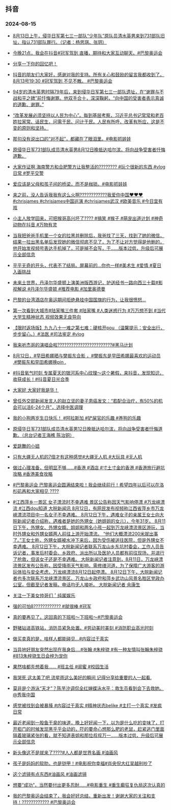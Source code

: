## 抖音 
### 2024-08-15

+ [8月13日上午，侵华日军第七三一部队“少年队”原队员清水英男来到731部队旧址，指认731部队罪行。（记者：杨思琪、张玥）](https://www.iesdouyin.com/share/video/7402425046725037366/?region=CN&mid=7402425029931158298&u_code=0&titleType=title&did=MS4wLjABAAAANwkJuWIRFOzg5uCpDRpMj4OX-QryoDgn-yYlXQnRwQQ&iid=MS4wLjABAAAANwkJuWIRFOzg5uCpDRpMj4OX-QryoDgn-yYlXQnRwQQ&with_sec_did=1&from_ssr=1)

+ [今晚21点，我会在抖音#冠军驾到 直播，期待和大家互动聊天。#巴黎奥运会](https://www.iesdouyin.com/share/video/7402494827654319414/?region=CN&mid=7402494793365867290&u_code=0&titleType=title&did=MS4wLjABAAAANwkJuWIRFOzg5uCpDRpMj4OX-QryoDgn-yYlXQnRwQQ&iid=MS4wLjABAAAANwkJuWIRFOzg5uCpDRpMj4OX-QryoDgn-yYlXQnRwQQ&with_sec_did=1&from_ssr=1)

+ [分享一下你的回忆吧！](https://www.iesdouyin.com/share/video/7402215406699580713/?region=CN&mid=7133668918639626251&u_code=0&titleType=title&did=MS4wLjABAAAANwkJuWIRFOzg5uCpDRpMj4OX-QryoDgn-yYlXQnRwQQ&iid=MS4wLjABAAAANwkJuWIRFOzg5uCpDRpMj4OX-QryoDgn-yYlXQnRwQQ&with_sec_did=1&from_ssr=1)

+ [抖音的朋友们大家好，感谢对我的支持。所有关心和鼓励的留言我都收到了。8月13号19:30 #冠军驾到 不见不散。 #巴黎奥运会](https://www.iesdouyin.com/share/video/7402477716156501298/?region=CN&mid=7402477716395887387&u_code=0&titleType=title&did=MS4wLjABAAAANwkJuWIRFOzg5uCpDRpMj4OX-QryoDgn-yYlXQnRwQQ&iid=MS4wLjABAAAANwkJuWIRFOzg5uCpDRpMj4OX-QryoDgn-yYlXQnRwQQ&with_sec_did=1&from_ssr=1)

+ [94岁的清水英男时隔79年后，来到侵华日军第七三一部队遗址，在“谢罪与不战和平之碑”前忏悔谢罪。他双手合十，深深鞠躬，“向中国的受害者表示真诚的道歉、谢罪。”](https://www.iesdouyin.com/share/video/7402478085699849487/?region=CN&mid=7402478198849669939&u_code=0&titleType=title&did=MS4wLjABAAAANwkJuWIRFOzg5uCpDRpMj4OX-QryoDgn-yYlXQnRwQQ&iid=MS4wLjABAAAANwkJuWIRFOzg5uCpDRpMj4OX-QryoDgn-yYlXQnRwQQ&with_sec_did=1&from_ssr=1)

+ [“改革发展必须坚持以人民为中心”。每到基层考察，习近平总书记常常和老百姓拉家常、话民生，问需于民、问计于民。人民有所呼、改革有所应，这是不变的原则和坚持。](https://www.iesdouyin.com/share/video/7402423380571327782/?region=CN&mid=7402423365123721994&u_code=0&titleType=title&did=MS4wLjABAAAANwkJuWIRFOzg5uCpDRpMj4OX-QryoDgn-yYlXQnRwQQ&iid=MS4wLjABAAAANwkJuWIRFOzg5uCpDRpMj4OX-QryoDgn-yYlXQnRwQQ&with_sec_did=1&from_ssr=1)

+ [那句没有说出口的“对不起”，都藏在了眼泪里。#电影抓娃娃](https://www.iesdouyin.com/share/video/7402426532553166131/?region=CN&mid=7402426347907271443&u_code=0&titleType=title&did=MS4wLjABAAAANwkJuWIRFOzg5uCpDRpMj4OX-QryoDgn-yYlXQnRwQQ&iid=MS4wLjABAAAANwkJuWIRFOzg5uCpDRpMj4OX-QryoDgn-yYlXQnRwQQ&with_sec_did=1&from_ssr=1)

+ [原侵华日军731部队成员清水英男8月12日晚抵达哈尔滨，将向战争受害者忏悔道歉。](https://www.iesdouyin.com/share/video/7402279848053460233/?region=CN&mid=7402279852004395786&u_code=0&titleType=title&did=MS4wLjABAAAANwkJuWIRFOzg5uCpDRpMj4OX-QryoDgn-yYlXQnRwQQ&iid=MS4wLjABAAAANwkJuWIRFOzg5uCpDRpMj4OX-QryoDgn-yYlXQnRwQQ&with_sec_did=1&from_ssr=1)

+ [大家作证啊 海南警方和合肥警方让我整活的???????? #玩个很新的东西  #vlog日常 #罗平交警](https://www.iesdouyin.com/share/video/7402558537936801058/?region=CN&mid=7402558512762620681&u_code=0&titleType=title&did=MS4wLjABAAAANwkJuWIRFOzg5uCpDRpMj4OX-QryoDgn-yYlXQnRwQQ&iid=MS4wLjABAAAANwkJuWIRFOzg5uCpDRpMj4OX-QryoDgn-yYlXQnRwQQ&with_sec_did=1&from_ssr=1)

+ [爱应该是父母和孩子间的桥梁，而不是枷锁。#电影抓娃娃](https://www.iesdouyin.com/share/video/7402422417655663899/?region=CN&mid=7402422197307902739&u_code=0&titleType=title&did=MS4wLjABAAAANwkJuWIRFOzg5uCpDRpMj4OX-QryoDgn-yYlXQnRwQQ&iid=MS4wLjABAAAANwkJuWIRFOzg5uCpDRpMj4OX-QryoDgn-yYlXQnRwQQ&with_sec_did=1&from_ssr=1)

+ [来之前，没人告诉我我有这么火啊????????????我爱你中国❤️❤️❤️ #chrisjames #chrisjames中国巡演 #chrisjames武汉 #欧美音乐 #今日宜有戏](https://www.iesdouyin.com/share/video/7400649003475455258/?region=CN&mid=7400648792300653353&u_code=0&titleType=title&did=MS4wLjABAAAANwkJuWIRFOzg5uCpDRpMj4OX-QryoDgn-yYlXQnRwQQ&iid=MS4wLjABAAAANwkJuWIRFOzg5uCpDRpMj4OX-QryoDgn-yYlXQnRwQQ&with_sec_did=1&from_ssr=1)

+ [小主人放学回来，可把猴哥高兴坏了???? #搞笑 #猴子 #萌宠出道计划 #神奇动物在抖音 #万物有灵](https://www.iesdouyin.com/share/video/7402478295339502900/?region=CN&mid=7402478104406592292&u_code=0&titleType=title&did=MS4wLjABAAAANwkJuWIRFOzg5uCpDRpMj4OX-QryoDgn-yYlXQnRwQQ&iid=MS4wLjABAAAANwkJuWIRFOzg5uCpDRpMj4OX-QryoDgn-yYlXQnRwQQ&with_sec_did=1&from_ssr=1)

+ [当我把爸爸手机里一个女的拉黑并删除后，我爸找了三天，找到了她的微信，结果一拉出黑名单后发现她的微信彻底不见了，为了不让对方觉得是他删的，他开始发视频号表达手机掉了，可是掉不会写，于……版本过低，升级后可展示全部信息](https://www.iesdouyin.com/share/video/7401868238814006538/?region=CN&mid=7285268069843225404&u_code=0&titleType=title&did=MS4wLjABAAAANwkJuWIRFOzg5uCpDRpMj4OX-QryoDgn-yYlXQnRwQQ&iid=MS4wLjABAAAANwkJuWIRFOzg5uCpDRpMj4OX-QryoDgn-yYlXQnRwQQ&with_sec_did=1&from_ssr=1)

+ [平平无奇的开头，代表不了结局。屏幕前的…你也一样#美术生 #爱情  #夏日入画挑战](https://www.iesdouyin.com/share/video/7401953503213669682/?region=CN&mid=7401953434066537228&u_code=0&titleType=title&did=MS4wLjABAAAANwkJuWIRFOzg5uCpDRpMj4OX-QryoDgn-yYlXQnRwQQ&iid=MS4wLjABAAAANwkJuWIRFOzg5uCpDRpMj4OX-QryoDgn-yYlXQnRwQQ&with_sec_did=1&from_ssr=1)

+ [未来土世界，丹泽尔华盛顿上演美洲版西游记，护送经书一路向西三十载#影视解说 #丹泽尔华盛顿 #推荐电影 #加里奥德曼](https://www.iesdouyin.com/share/video/7402242659848359168/?region=CN&mid=7402242416490679076&u_code=0&titleType=title&did=MS4wLjABAAAANwkJuWIRFOzg5uCpDRpMj4OX-QryoDgn-yYlXQnRwQQ&iid=MS4wLjABAAAANwkJuWIRFOzg5uCpDRpMj4OX-QryoDgn-yYlXQnRwQQ&with_sec_did=1&from_ssr=1)

+ [巴黎的台湾酒店在奥运期间拒绝悬挂中国国旗的行为，让我很愤怒...](https://www.iesdouyin.com/share/video/7402467561247427875/?region=CN&mid=7402467574182710079&u_code=0&titleType=title&did=MS4wLjABAAAANwkJuWIRFOzg5uCpDRpMj4OX-QryoDgn-yYlXQnRwQQ&iid=MS4wLjABAAAANwkJuWIRFOzg5uCpDRpMj4OX-QryoDgn-yYlXQnRwQQ&with_sec_did=1&from_ssr=1)

+ [第一次看到大城市#陆家嘴三件套 #陆家嘴 #人类迷惑行为 #万万想不到 #当代大学生精神状态 视频效果无良导向](https://www.iesdouyin.com/share/video/7402194491781762343/?region=CN&mid=7402194428179385139&u_code=0&titleType=title&did=MS4wLjABAAAANwkJuWIRFOzg5uCpDRpMj4OX-QryoDgn-yYlXQnRwQQ&iid=MS4wLjABAAAANwkJuWIRFOzg5uCpDRpMj4OX-QryoDgn-yYlXQnRwQQ&with_sec_did=1&from_ssr=1)

+ [【限时返场版】九九八十一难之第七难：硬核开pou （温馨提示：安全出行，步步留心。）#法医 #司法鉴定 #vlog](https://www.iesdouyin.com/share/video/7402198865379675444/?region=CN&mid=7402198784295439116&u_code=0&titleType=title&did=MS4wLjABAAAANwkJuWIRFOzg5uCpDRpMj4OX-QryoDgn-yYlXQnRwQQ&iid=MS4wLjABAAAANwkJuWIRFOzg5uCpDRpMj4OX-QryoDgn-yYlXQnRwQQ&with_sec_did=1&from_ssr=1)

+ [我来听杰哥的演唱会啦????????????????????????#黑马计划](https://www.iesdouyin.com/share/video/7402241686459632930/?region=CN&mid=7402241361832889129&u_code=0&titleType=title&did=MS4wLjABAAAANwkJuWIRFOzg5uCpDRpMj4OX-QryoDgn-yYlXQnRwQQ&iid=MS4wLjABAAAANwkJuWIRFOzg5uCpDRpMj4OX-QryoDgn-yYlXQnRwQQ&with_sec_did=1&from_ssr=1)

+ [8月12日，#早田希娜晒与樊振东合影 ，#樊振东是早田希娜最喜欢的运动员 ,#樊振东和早田希娜换pin .](https://www.iesdouyin.com/share/video/7402268549609262336/?region=CN&mid=7402269413602315045&u_code=0&titleType=title&did=MS4wLjABAAAANwkJuWIRFOzg5uCpDRpMj4OX-QryoDgn-yYlXQnRwQQ&iid=MS4wLjABAAAANwkJuWIRFOzg5uCpDRpMj4OX-QryoDgn-yYlXQnRwQQ&with_sec_did=1&from_ssr=1)

+ [#抖音氧气时刻 专属夏天的银河系中心纹理～这个暑假，来抖音，发现知识，收获成长！#抖音夏日光合季](https://www.iesdouyin.com/share/video/7122774872215784717/?region=CN&mid=7122774908928641828&u_code=0&titleType=title&did=MS4wLjABAAAANwkJuWIRFOzg5uCpDRpMj4OX-QryoDgn-yYlXQnRwQQ&iid=MS4wLjABAAAANwkJuWIRFOzg5uCpDRpMj4OX-QryoDgn-yYlXQnRwQQ&with_sec_did=1&from_ssr=1)

+ [大家好 大家好我是华！](https://www.iesdouyin.com/share/video/7402251983308000524/?region=CN&mid=7378304248432199691&u_code=0&titleType=title&did=MS4wLjABAAAANwkJuWIRFOzg5uCpDRpMj4OX-QryoDgn-yYlXQnRwQQ&iid=MS4wLjABAAAANwkJuWIRFOzg5uCpDRpMj4OX-QryoDgn-yYlXQnRwQQ&with_sec_did=1&from_ssr=1)

+ [曾任外交部新闻发言人的赵立坚的妻子患癌发文：“若配合治疗，有50%的机会可以活6-24个月”，选择中医调理](https://www.iesdouyin.com/share/video/7400307176243236137/?region=CN&mid=6969835738569377794&u_code=0&titleType=title&did=MS4wLjABAAAANwkJuWIRFOzg5uCpDRpMj4OX-QryoDgn-yYlXQnRwQQ&iid=MS4wLjABAAAANwkJuWIRFOzg5uCpDRpMj4OX-QryoDgn-yYlXQnRwQQ&with_sec_did=1&from_ssr=1)

+ [我的小狗两岁生日快乐！ #阿拉斯加 #铲屎官的乐趣 #养狗的乐趣](https://www.iesdouyin.com/share/video/7402206744761486607/?region=CN&mid=7356176706622835483&u_code=0&titleType=title&did=MS4wLjABAAAANwkJuWIRFOzg5uCpDRpMj4OX-QryoDgn-yYlXQnRwQQ&iid=MS4wLjABAAAANwkJuWIRFOzg5uCpDRpMj4OX-QryoDgn-yYlXQnRwQQ&with_sec_did=1&from_ssr=1)

+ [原侵华日军731部队成员清水英男12日晚抵达哈尔滨，将向战争受害者忏悔道歉。（总台记者王海樵 陈治铜）](https://www.iesdouyin.com/share/video/7402217604674325770/?region=CN&mid=7402217509291690791&u_code=0&titleType=title&did=MS4wLjABAAAANwkJuWIRFOzg5uCpDRpMj4OX-QryoDgn-yYlXQnRwQQ&iid=MS4wLjABAAAANwkJuWIRFOzg5uCpDRpMj4OX-QryoDgn-yYlXQnRwQQ&with_sec_did=1&from_ssr=1)

+ [爱跳舞的小妞](https://www.iesdouyin.com/share/video/7402147119013858586/?region=CN&mid=7393636313708153626&u_code=0&titleType=title&did=MS4wLjABAAAANwkJuWIRFOzg5uCpDRpMj4OX-QryoDgn-yYlXQnRwQQ&iid=MS4wLjABAAAANwkJuWIRFOzg5uCpDRpMj4OX-QryoDgn-yYlXQnRwQQ&with_sec_did=1&from_ssr=1)

+ [只有大疆无人机的7倍才有这种感觉#大疆无人机 #大玩具 #无人机](https://www.iesdouyin.com/share/video/7402212685191843109/?region=CN&mid=7402212650002271002&u_code=0&titleType=title&did=MS4wLjABAAAANwkJuWIRFOzg5uCpDRpMj4OX-QryoDgn-yYlXQnRwQQ&iid=MS4wLjABAAAANwkJuWIRFOzg5uCpDRpMj4OX-QryoDgn-yYlXQnRwQQ&with_sec_did=1&from_ssr=1)

+ [做过心理准备，但明显不够……#香港 #酒店 #寸土寸金的香港 #香港旅行避坑攻略 #香港美食攻略](https://www.iesdouyin.com/share/video/7402087237673946418/?region=CN&mid=7402087056958180159&u_code=0&titleType=title&did=MS4wLjABAAAANwkJuWIRFOzg5uCpDRpMj4OX-QryoDgn-yYlXQnRwQQ&iid=MS4wLjABAAAANwkJuWIRFOzg5uCpDRpMj4OX-QryoDgn-yYlXQnRwQQ&with_sec_did=1&from_ssr=1)

+ [#巴黎奥运会 巴黎奥运会圆满结束啦！我会继续前行！希望四年以后可以在洛杉矶再和大家相见 ????](https://www.iesdouyin.com/share/video/7401850192363916607/?region=CN&mid=7401849985974864703&u_code=0&titleType=title&did=MS4wLjABAAAANwkJuWIRFOzg5uCpDRpMj4OX-QryoDgn-yYlXQnRwQQ&iid=MS4wLjABAAAANwkJuWIRFOzg5uCpDRpMj4OX-QryoDgn-yYlXQnRwQQ&with_sec_did=1&from_ssr=1)

+ [#江西萍乡一景区 女子漂流时不幸遇难 景区公告称因天气影响停漂 #万龙峡漂流 #江西dou知道 
大皖新闻讯   8月12日，有网民发布视频称江西省萍乡市万龙峡漂流项目中一名女子不幸遇难。
8月12日下午，遇难女子的亲属王女士向大皖新闻记者介绍称，遇难者是她的外甥女（她姐姐的女儿），今年31岁。
8月11日下午，外甥女、外甥女婿、姐姐和两名小孩一起到万龙峡漂流景区游玩，当时外甥女和外甥女婿两人前往上游开始漂流。
“他们大概漂流200米就出事了。”王女士称，外甥女婿被水冲下来后，因为受伤被送往医院，但是外甥女不幸遇难。
8月12日下午，大皖新闻记者联系万龙山乡东坑村委会，工作人员告诉记者，事发后村委会、乡政府、派出所以及医护人员都有前往现场，并进行了抢救，但该女子还是不幸遇难。
大皖新闻记者注意到，8月11日，万龙峡漂流景区发布公告称，因受降雨天气影响，需修缮河道，为了保障广大游客的游玩体验与安全考虑，万龙峡漂流8月12日起停漂。
8月12日下午，大皖新闻记者也多次联系万龙峡漂流景区、万龙山乡政府和萍乡武功山风景名胜区党政办公室，但截至记者发稿，电话均无人接听。
大皖新闻记者 余康生](https://www.iesdouyin.com/share/video/7402213804467096832/?region=CN&mid=7402213618449779519&u_code=0&titleType=title&did=MS4wLjABAAAANwkJuWIRFOzg5uCpDRpMj4OX-QryoDgn-yYlXQnRwQQ&iid=MS4wLjABAAAANwkJuWIRFOzg5uCpDRpMj4OX-QryoDgn-yYlXQnRwQQ&with_sec_did=1&from_ssr=1)

+ [关注一下美女帅哥们＇纯属娱乐](https://www.iesdouyin.com/share/video/7402142497419349259/?region=CN&mid=6841595375351122689&u_code=0&titleType=title&did=MS4wLjABAAAANwkJuWIRFOzg5uCpDRpMj4OX-QryoDgn-yYlXQnRwQQ&iid=MS4wLjABAAAANwkJuWIRFOzg5uCpDRpMj4OX-QryoDgn-yYlXQnRwQQ&with_sec_did=1&from_ssr=1)

+ [强的可怕8???????????? #就很棒 #冠军](https://www.iesdouyin.com/share/video/7401765425924574514/?region=CN&mid=7022301612697716750&u_code=0&titleType=title&did=MS4wLjABAAAANwkJuWIRFOzg5uCpDRpMj4OX-QryoDgn-yYlXQnRwQQ&iid=MS4wLjABAAAANwkJuWIRFOzg5uCpDRpMj4OX-QryoDgn-yYlXQnRwQQ&with_sec_did=1&from_ssr=1)

+ [真的要再见了，这回真的下班啦～下班啦～#巴黎奥运会](https://www.iesdouyin.com/share/video/7402245430991457588/?region=CN&mid=7402245425535060773&u_code=0&titleType=title&did=MS4wLjABAAAANwkJuWIRFOzg5uCpDRpMj4OX-QryoDgn-yYlXQnRwQQ&iid=MS4wLjABAAAANwkJuWIRFOzg5uCpDRpMj4OX-QryoDgn-yYlXQnRwQQ&with_sec_did=1&from_ssr=1)

+ [野猪钻进高铁站，消防员紧急处置。#劳动美时美刻 #消防职业高光时刻](https://www.iesdouyin.com/share/video/7402553570190527782/?region=CN&mid=7402553572119841586&u_code=0&titleType=title&did=MS4wLjABAAAANwkJuWIRFOzg5uCpDRpMj4OX-QryoDgn-yYlXQnRwQQ&iid=MS4wLjABAAAANwkJuWIRFOzg5uCpDRpMj4OX-QryoDgn-yYlXQnRwQQ&with_sec_did=1&from_ssr=1)

+ [做买卖真的是，啥样人都能碰见…#内容过于真实](https://www.iesdouyin.com/share/video/7402561273830886692/?region=CN&mid=7402561530832751401&u_code=0&titleType=title&did=MS4wLjABAAAANwkJuWIRFOzg5uCpDRpMj4OX-QryoDgn-yYlXQnRwQQ&iid=MS4wLjABAAAANwkJuWIRFOzg5uCpDRpMj4OX-QryoDgn-yYlXQnRwQQ&with_sec_did=1&from_ssr=1)

+ [当异地好朋友突然出现在我身后....#张翰 #朱梓骁 #有一种友情叫张翰朱梓骁 #813朱梓骁生日会梓为宠你](https://www.iesdouyin.com/share/video/7402169172198821159/?region=CN&mid=7402169093995989811&u_code=0&titleType=title&did=MS4wLjABAAAANwkJuWIRFOzg5uCpDRpMj4OX-QryoDgn-yYlXQnRwQQ&iid=MS4wLjABAAAANwkJuWIRFOzg5uCpDRpMj4OX-QryoDgn-yYlXQnRwQQ&with_sec_did=1&from_ssr=1)

+ [果然啥都先想着我…… #班主任 #闺蜜 #校园生活](https://www.iesdouyin.com/share/video/7402564618154970394/?region=CN&mid=7402564472709368639&u_code=0&titleType=title&did=MS4wLjABAAAANwkJuWIRFOzg5uCpDRpMj4OX-QryoDgn-yYlXQnRwQQ&iid=MS4wLjABAAAANwkJuWIRFOzg5uCpDRpMj4OX-QryoDgn-yYlXQnRwQQ&with_sec_did=1&from_ssr=1)

+ [我哭死 这太美了吧 流星雨这么美好的瞬间 记得分享给重要的人一起看.](https://www.iesdouyin.com/share/video/7402265516972199179/?region=CN&mid=7167356991689034533&u_code=0&titleType=title&did=MS4wLjABAAAANwkJuWIRFOzg5uCpDRpMj4OX-QryoDgn-yYlXQnRwQQ&iid=MS4wLjABAAAANwkJuWIRFOzg5uCpDRpMj4OX-QryoDgn-yYlXQnRwQQ&with_sec_did=1&from_ssr=1)

+ [莫非是个游泳“天才”？陈芋汐调侃全红婵蝶泳水平：救生员看到会下去救她。@秀我中国](https://www.iesdouyin.com/share/video/7402521463267282212/?region=CN&mid=7402521355956062988&u_code=0&titleType=title&did=MS4wLjABAAAANwkJuWIRFOzg5uCpDRpMj4OX-QryoDgn-yYlXQnRwQQ&iid=MS4wLjABAAAANwkJuWIRFOzg5uCpDRpMj4OX-QryoDgn-yYlXQnRwQQ&with_sec_did=1&from_ssr=1)

+ [感觉被找到会被暴揍 #内容过于真实 #精神状态belike #主打一个真实 #发疯日常](https://www.iesdouyin.com/share/video/7402587628282957094/?region=CN&mid=7402587602249386778&u_code=0&titleType=title&did=MS4wLjABAAAANwkJuWIRFOzg5uCpDRpMj4OX-QryoDgn-yYlXQnRwQQ&iid=MS4wLjABAAAANwkJuWIRFOzg5uCpDRpMj4OX-QryoDgn-yYlXQnRwQQ&with_sec_did=1&from_ssr=1)

+ [最近老闻到一股鱼干臭的味道，晚上好好闻一下，以为是什么吃的变味了，打开柜门的时候发现黑乎乎会动的，吓的要命心想那么肥的老鼠，赶紧逃门里面隔着玻璃紧张的看，就不知道表姐和那位叔叔万一……版本过低，升级后可展示全部信息](https://www.iesdouyin.com/share/video/7401930884733095202/?region=CN&mid=7401930832224602906&u_code=0&titleType=title&did=MS4wLjABAAAANwkJuWIRFOzg5uCpDRpMj4OX-QryoDgn-yYlXQnRwQQ&iid=MS4wLjABAAAANwkJuWIRFOzg5uCpDRpMj4OX-QryoDgn-yYlXQnRwQQ&with_sec_did=1&from_ssr=1)

+ [新头像这不是就来了????#人人都是世界名画 #油画风](https://www.iesdouyin.com/share/video/7402216309104086287/?region=CN&mid=7390745497827986214&u_code=0&titleType=title&did=MS4wLjABAAAANwkJuWIRFOzg5uCpDRpMj4OX-QryoDgn-yYlXQnRwQQ&iid=MS4wLjABAAAANwkJuWIRFOzg5uCpDRpMj4OX-QryoDgn-yYlXQnRwQQ&with_sec_did=1&from_ssr=1)

+ [孩子是妈妈的软肋，也是铠甲！#电影祝你幸福#肖央倪大红吴越别吵了](https://www.iesdouyin.com/share/video/7402277399322184994/?region=CN&mid=7402276912426453814&u_code=0&titleType=title&did=MS4wLjABAAAANwkJuWIRFOzg5uCpDRpMj4OX-QryoDgn-yYlXQnRwQQ&iid=MS4wLjABAAAANwkJuWIRFOzg5uCpDRpMj4OX-QryoDgn-yYlXQnRwQQ&with_sec_did=1&from_ssr=1)

+ [这个滤镜有点东西#油画风 #油画滤镜](https://www.iesdouyin.com/share/video/7401855271410126114/?region=CN&mid=7374759806365747978&u_code=0&titleType=title&did=MS4wLjABAAAANwkJuWIRFOzg5uCpDRpMj4OX-QryoDgn-yYlXQnRwQQ&iid=MS4wLjABAAAANwkJuWIRFOzg5uCpDRpMj4OX-QryoDgn-yYlXQnRwQQ&with_sec_did=1&from_ssr=1)

+ [想要“成功”，当然要付出更多忍耐……#电影重生 #重生癫狂复仇局这次认真的](https://www.iesdouyin.com/share/video/7402309610113158439/?region=CN&mid=7089216929625278465&u_code=0&titleType=title&did=MS4wLjABAAAANwkJuWIRFOzg5uCpDRpMj4OX-QryoDgn-yYlXQnRwQQ&iid=MS4wLjABAAAANwkJuWIRFOzg5uCpDRpMj4OX-QryoDgn-yYlXQnRwQQ&with_sec_did=1&from_ssr=1)

+ [我的巴黎奥运会结束了，我会好好总结，重新出发！谢谢大家的关注和支持！???????????? #巴黎奥运会](https://www.iesdouyin.com/share/video/7401623407047003428/?region=CN&mid=7401623342966377228&u_code=0&titleType=title&did=MS4wLjABAAAANwkJuWIRFOzg5uCpDRpMj4OX-QryoDgn-yYlXQnRwQQ&iid=MS4wLjABAAAANwkJuWIRFOzg5uCpDRpMj4OX-QryoDgn-yYlXQnRwQQ&with_sec_did=1&from_ssr=1)

